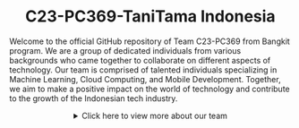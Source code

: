 <h1 align="center">C23-PC369-TaniTama Indonesia</h1>
Welcome to the official GitHub repository of Team C23-PC369 from Bangkit program. We are a group of dedicated individuals from various backgrounds who came together to collaborate on different aspects of technology. Our team is comprised of talented individuals specializing in Machine Learning, Cloud Computing, and Mobile Development. Together, we aim to make a positive impact on the world of technology and contribute to the growth of the Indonesian tech industry.

<p></p>
<details>
  <summary align="center">Click here to view more about our team</summary>

## Our Teams

### Machine Learning Team

| Bangkit ID  | Name                           | Sosial Media                                                                                                                                                                                                                                                                                                                                                                  |
| ----------- | ------------------------------ | ----------------------------------------------------------------------------------------------------------------------------------------------------------------------------------------------------------------------------------------------------------------------------------------------------------------------------------------------------------------------------- |
| M366DSX2156 | Ahmad Rosyihuddin              | [![GitHub](https://img.shields.io/badge/GitHub-Profile-blue?logo=github)](https://github.com/a-rosyihuddin) [![LinkedIn](https://img.shields.io/badge/LinkedIn-Profile-blue?logo=linkedin)](https://www.linkedin.com/in/ahmad-rosyihuddin/) [![Instagram](https://img.shields.io/badge/Instagram-Profile-blue?logo=instagram)](https://www.instagram.com/kaji_sik/)           |
| M151DSX1562 | Matyus Garbela Ismanto         | [![GitHub](https://img.shields.io/badge/GitHub-Profile-blue?logo=github)](https://github.com/MatyusGI) [![LinkedIn](https://img.shields.io/badge/LinkedIn-Profile-blue?logo=linkedin)](https://www.linkedin.com/in/matyus-garbela-ismanto-31640b1b4/) [![Instagram](https://img.shields.io/badge/Instagram-Profile-blue?logo=instagram)](https://www.instagram.com/matyus.g/) |
| M287DSX0510 | Rizky Pratama Syahrul Ramadhan | [![GitHub](https://img.shields.io/badge/GitHub-Profile-blue?logo=github)](https://github.com/rizkypsr) [![LinkedIn](https://img.shields.io/badge/LinkedIn-Profile-blue?logo=linkedin)](https://www.linkedin.com/in/rizkypsr/) [![Instagram](https://img.shields.io/badge/Instagram-Profile-blue?logo=instagram)](https://instagram.com/rizkypsrr?igshid=OGQ5ZDc2ODk2ZA==)     |

### Cloud Computing Team

| Bangkit ID  | Name                | Sosial Media                                                                                                                                                                                                                                                                                                                                                                                  |
| ----------- | ------------------- | --------------------------------------------------------------------------------------------------------------------------------------------------------------------------------------------------------------------------------------------------------------------------------------------------------------------------------------------------------------------------------------------- |
| C114DSX3336 | Grevalby            | [![GitHub](https://img.shields.io/badge/GitHub-Profile-blue?logo=github)](link_to_github) [![LinkedIn](https://img.shields.io/badge/LinkedIn-Profile-blue?logo=linkedin)](link_to_linkedin) [![Instagram](https://img.shields.io/badge/Instagram-Profile-blue?logo=instagram)](link_to_instagram)                                                                                             |
| C356DSX0941 | Micko Agung Pratama | [![GitHub](https://img.shields.io/badge/GitHub-Profile-blue?logo=github)](https://github.com/mickoagungpratama) [![LinkedIn](https://img.shields.io/badge/LinkedIn-Profile-blue?logo=linkedin)](https://www.linkedin.com/in/micko-agung-pratama-4a0255272/) [![Instagram](https://img.shields.io/badge/Instagram-Profile-blue?logo=instagram)](https://www.instagram.com/mickoagungpratama_/) |

### Mobile Development Team

| Bangkit ID  | Name          | Sosial Media                                                                                                                                                                                                                                                                                                                                                               |
| ----------- | ------------- | -------------------------------------------------------------------------------------------------------------------------------------------------------------------------------------------------------------------------------------------------------------------------------------------------------------------------------------------------------------------------- |
| A037DSY1086 | Iriel Aureleo | [![GitHub](https://img.shields.io/badge/GitHub-Profile-blue?logo=github)](https://github.com/irielarleo) [![LinkedIn](https://img.shields.io/badge/LinkedIn-Profile-blue?logo=linkedin)](https://www.linkedin.com/in/iriel-aureleo-15032a241/) [![Instagram](https://img.shields.io/badge/Instagram-Profile-blue?logo=instagram)](https://www.instagram.com/irielaureleo/) |

## About the Project

In the Bangkit program, our team, C23-PC369, came together with the common goal of exploring and expanding our knowledge in the fields of Machine Learning, Cloud Computing, and Mobile Development. We have collaborated on various projects and assignments, allowing us to gain practical experience and enhance our skills.

Throughout our journey, we have delved into the realm of Machine Learning, employing cutting-edge algorithms and techniques to solve real-world problems. We have dived into Cloud Computing, harnessing the power of cloud platforms to develop scalable and efficient solutions. Furthermore, we have explored the world of Mobile Development, crafting user-friendly and intuitive mobile applications.

Our passion for technology and our commitment to continuous learning have been the driving forces behind our collaboration and success. By combining our unique skills and diverse perspectives, we strive to create innovative solutions that make a difference.

## Contact Us

If you have any inquiries, suggestions, or would simply like to connect with us, please feel free to reach out to our team members individually. We are excited to engage in discussions and collaborate with fellow enthusiasts and professionals.

## Team C23-PC369

Thank you for visiting our GitHub repository and for your interest in our team's projects. We appreciate your support and look forward to sharing our journey with you.
